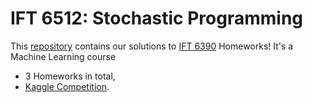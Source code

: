 # IFT 6512: Stochastic Programming
This [repository](https://github.com/devCharaf/IFT-6512) contains our solutions to [IFT 6390](http://mitliagkas.github.io/ift6390-ml-class/) Homeworks! It's a Machine Learning course

* 3 Homeworks in total,
* [Kaggle Competition](https://www.kaggle.com/competitions/electricity-time-series-dataset-ml-winter-2022).
